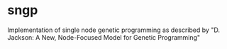 sngp
====

Implementation of single node genetic programming as described by "D. Jackson: A New, Node-Focused Model for Genetic Programming"